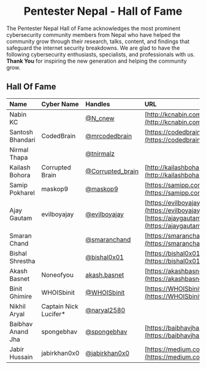 # <div align="center"> Pentester Nepal - Hall of Fame</div>
The Pentester Nepal Hall of Fame acknowledges the most prominent cybersecurity community members from Nepal who have helped the community grow through their research, talks, content, and findings that safeguard the internet security breakdowns. We are glad to have the following cybersecurity enthusiasts, specialists, and professionals with us. **Thank You** for inspiring the new generation and helping the community grow.

## Hall Of Fame

<div align="center">
  
 Name |  Cyber Name | Handles | URL 
:------|:-------------|:---------|:-----
Nabin KC | | [@N_cnew](https://twitter.com/N_cnew) | [http://kcnabin.com.np](http://kcnabin.com.np)
Santosh Bhandari | CodedBrain | [@mrcodedbrain](https://twitter.com/mrcodedbrain) | [https://codedbrain.com](https://codedbrain.com)
Nirmal Thapa | | [@tnirmalz](https://twitter.com/tnirmalz) | 
Kailash Bohora | Corrupted Brain | [@Corrupted_brain](https://twitter.com/Corrupted_brain) | [http://kailashbohara.com.np](http://kailashbohara.com.np)
Samip Pokharel | maskop9 | [@maskop9](https://twitter.com/@maskop9) | [https://samipp.com.np](https://samipp.com.np)
Ajay Gautam | evilboyajay | [@evilboyajay](https://twitter.com/evilboyajay) | [https://evilboyajay.medium.com](https://evilboyajay.medium.com) <br/> [https://ajaygautam.info.np](https://ajaygautam.info.np)
Smaran Chand | | [@smaranchand](https://twitter.com/smaranchand) | [https://smaranchand.com.np](https://smaranchand.com.np)
Bishal Shrestha | | [@bishal0x01](https://twitter.com/bishal0x01) | [https://bishal0x01.medium.com](https://bishal0x01.medium.com)
Akash Basnet | Noneofyou | [akash.basnet](https://facebook.com/akash.basnet) | [https://akashbasnet.com.np](https://akashbasnet.com.np)
Binit Ghimire | WHOISbinit | [@WHOISbinit](https://twitter.com/WHOISbinit) | [https://WHOISbinit.me](https://WHOISbinit.me)
Nikhil Aryal | Captain Nick Lucifer* | [@naryal2580](https://twitter.com/naryal2580) | 
Baibhav Anand Jha | spongebhav | [@spongebhav](https://twitter.com/spongebhav) | [https://baibhavjha.com.np](https://baibhavjha.com.np)
Jabir Hussain | jabirkhan0x0 | [@jabirkhan0x0](https://twitter.com/jabirkhan0x0) | [https://medium.com/@jabirkhan1](https://medium.com/@jabirkhan1)
</div>
